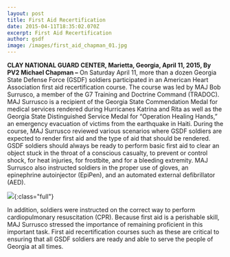 ```yaml
---
layout: post
title: First Aid Recertification
date: 2015-04-11T18:35:02.070Z
excerpt: First Aid Recertification
author: gsdf
image: /images/first_aid_chapman_01.jpg
---
```

**CLAY NATIONAL GUARD CENTER, Marietta, Georgia, April 11, 2015, By PV2 Michael Chapman –** On Saturday April 11, more than a dozen Georgia State Defense Force (GSDF) soldiers participated in an American Heart Association first aid recertification course. The course was led by MAJ Bob Surrusco, a member of the G7 Training and Doctrine Command (TRADOC). MAJ Surrusco is a recipient of the Georgia State Commendation Medal for medical services rendered during Hurricanes Katrina and Rita as well as the Georgia State Distinguished Service Medal for “Operation Healing Hands,” an emergency evacuation of victims from the earthquake in Haiti. During the course, MAJ Surrusco reviewed various scenarios where GSDF soldiers are expected to render first aid and the type of aid that should be rendered. GSDF soldiers should always be ready to perform basic first aid to clear an object stuck in the throat of a conscious casualty, to prevent or control shock, for heat injuries, for frostbite, and for a bleeding extremity. MAJ Surrusco also instructed soldiers in the proper use of gloves, an epinephrine autoinjector (EpiPen), and an automated external defibrillator (AED). 

![](/images/first_aid_chapman_02.jpg){:class="full"}

In addition, soldiers were instructed on the correct way to perform cardiopulmonary resuscitation (CPR). Because first aid is a perishable skill, MAJ Surrusco stressed the importance of remaining proficient in this important task. First aid recertification courses such as these are critical to ensuring that all GSDF soldiers are ready and able to serve the people of Georgia at all times.